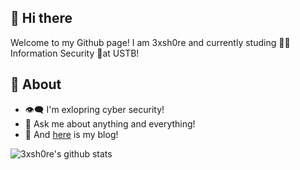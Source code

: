 
## 👋 Hi there 
Welcome to my Github page! I am 3xsh0re and currently studing 👨‍💻 Information Security 🥳at USTB!

## 🧐 About
- 👁‍🗨 I'm exlopring cyber security!
- 💬 Ask me about anything and everything! 
- 🚀 And [here](https://3xsh0re.github.io/) is my blog!

![3xsh0re's github stats](https://github-readme-stats.vercel.app/api/?username=3xsh0re&show_icons=true&title_color=fff&icon_color=79ff97&text_color=9f9f9f&bg_color=151515)
